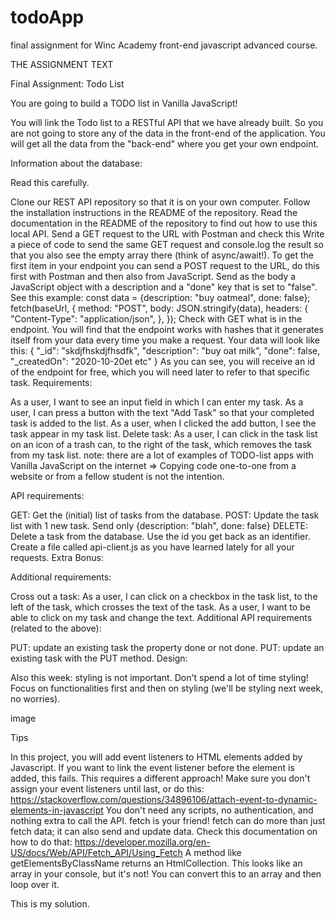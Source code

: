 # todoApp

final assignment for Winc Academy front-end javascript advanced course.

THE ASSIGNMENT TEXT

Final Assignment: Todo List

You are going to build a TODO list in Vanilla JavaScript!

You will link the Todo list to a RESTful API that we have already built. So you are not going to store any of the data in the front-end of the application. You will get all the data from the "back-end" where you get your own endpoint.

Information about the database:

Read this carefully.

Clone our REST API repository so that it is on your own computer.
Follow the installation instructions in the README of the repository.
Read the documentation in the README of the repository to find out how to use this local API.
Send a GET request to the URL with Postman and check this
Write a piece of code to send the same GET request and console.log the result so that you also see the empty array there (think of async/await!).
To get the first item in your endpoint you can send a POST request to the URL, do this first with Postman and then also from JavaScript. Send as the body a JavaScript object with a description and a "done" key that is set to "false". See this example:
const data = {description: "buy oatmeal", done: false};
fetch(baseUrl, {
  method: "POST",
  body: JSON.stringify(data),
  headers: {
      "Content-Type": "application/json",
  },
});
Check with GET what is in the endpoint.
You will find that the endpoint works with hashes that it generates itself from your data every time you make a request. Your data will look like this:
{
  "_id": "skdjfhskdjfhsdfk",
  "description": "buy oat milk",
  "done": false,
  "_createdOn": "2020-10-20et etc"
}
As you can see, you will receive an id of the endpoint for free, which you will need later to refer to that specific task.
Requirements:

As a user, I want to see an input field in which I can enter my task.
As a user, I can press a button with the text "Add Task" so that your completed task is added to the list.
As a user, when I clicked the add button, I see the task appear in my task list.
Delete task: As a user, I can click in the task list on an icon of a trash can, to the right of the task, which removes the task from my task list.
note: there are a lot of examples of TODO-list apps with Vanilla JavaScript on the internet ⇒ Copying code one-to-one from a website or from a fellow student is not the intention.

API requirements:

GET: Get the (initial) list of tasks from the database.
POST: Update the task list with 1 new task. Send only {description: "blah", done: false}
DELETE: Delete a task from the database. Use the id you get back as an identifier.
Create a file called api-client.js as you have learned lately for all your requests.
Extra Bonus:

Additional requirements:

Cross out a task: As a user, I can click on a checkbox in the task list, to the left of the task, which crosses the text of the task.
As a user, I want to be able to click on my task and change the text.
Additional API requirements (related to the above):

PUT: update an existing task the property done or not done.
PUT: update an existing task with the PUT method.
Design:

Also this week: styling is not important. Don't spend a lot of time styling! Focus on functionalities first and then on styling (we'll be styling next week, no worries).

image

Tips

In this project, you will add event listeners to HTML elements added by Javascript. If you want to link the event listener before the element is added, this fails. This requires a different approach! Make sure you don't assign your event listeners until last, or do this: https://stackoverflow.com/questions/34896106/attach-event-to-dynamic-elements-in-javascript
You don't need any scripts, no authentication, and nothing extra to call the API. fetch is your friend!
fetch can do more than just fetch data; it can also send and update data. Check this documentation on how to do that: https://developer.mozilla.org/en-US/docs/Web/API/Fetch_API/Using_Fetch
A method like getElementsByClassName returns an HtmlCollection. This looks like an array in your console, but it's not! You can convert this to an array and then loop over it.


This is my solution.
